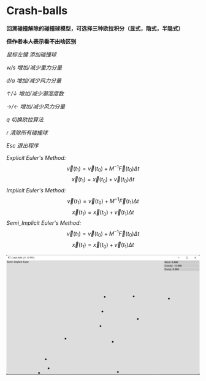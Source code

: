 # Crash-balls

**回溯碰撞解除的碰撞球模型，可选择三种欧拉积分（显式，隐式，半隐式）**

**~~但作者本人表示看不出啥区别~~**



*鼠标左键 添加碰撞球*

*w/s 增加/减少重力分量*

*d/a 增加/减少风力分量*

*↑/↓ 增加/减少潮湿度数*

*→/← 增加/减少风力分量*

*q 切换欧拉算法*

*r 清除所有碰撞球*

*Esc 退出程序*



*Explicit Euler's Method:*
$$
\vec v(t_1)=\vec v(t_0)+M^{-1}\vec F(t_0)\Delta t
$$
$$
\vec x(t_1)=\vec x(t_0)+\vec v(t_0)\Delta t
$$
*Implicit Euler's Method:*
$$
\vec v(t_1)=\vec v(t_0)+M^{-1}\vec F(t_1)\Delta t
$$
$$
\vec x(t_1)=\vec x(t_0)+\vec v(t_1)\Delta t
$$
*Semi_Implicit Euler's Method:*
$$
\vec v(t_1)=\vec v(t_0)+M^{-1}\vec F(t_0)\Delta t
$$
$$
\vec x(t_1)=\vec x(t_0)+\vec v(t_1)\Delta t
$$



![image](https://github.com/1242857339/Taichi-simulation/blob/main/Lab1%20Crash-balls/show.png)
